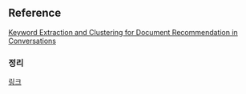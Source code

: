 ## Reference

[Keyword Extraction and Clustering for Document Recommendation in Conversations](http://publications.idiap.ch/downloads/papers/2016/Habibi_IEEEACMTASLP_2014.pdf)

### 정리

[링크](https://www.notion.so/cornandme/diverse-keyword-extraction-61acebca6b834673918b23f0a1a38a48)
